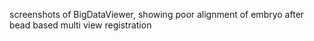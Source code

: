 ---
---
screenshots of BigDataViewer, showing poor alignment of embryo after
bead based multi view registration
